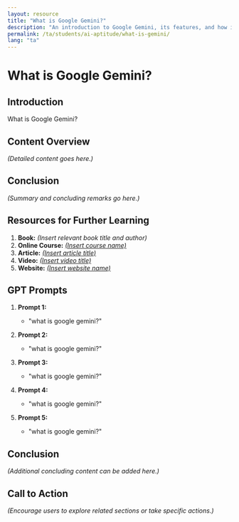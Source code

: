 ```yaml
---
layout: resource
title: "What is Google Gemini?"
description: "An introduction to Google Gemini, its features, and how it differs from other Generative AI tools."
permalink: /ta/students/ai-aptitude/what-is-gemini/
lang: "ta"
---
```


# What is Google Gemini?

## Introduction
What is Google Gemini?

## Content Overview
*(Detailed content goes here.)*

## Conclusion
*(Summary and concluding remarks go here.)*

## Resources for Further Learning

1. **Book:** *(Insert relevant book title and author)*
2. **Online Course:** [*(Insert course name)*](#)
3. **Article:** [*(Insert article title)*](#)
4. **Video:** [*(Insert video title)*](#)
5. **Website:** [*(Insert website name)*](#)

## GPT Prompts

1. **Prompt 1:**
   - "what is google gemini?"

2. **Prompt 2:**
   - "what is google gemini?"

3. **Prompt 3:**
   - "what is google gemini?"

4. **Prompt 4:**
   - "what is google gemini?"

5. **Prompt 5:**
   - "what is google gemini?"

## Conclusion
*(Additional concluding content can be added here.)*

## Call to Action
*(Encourage users to explore related sections or take specific actions.)*
